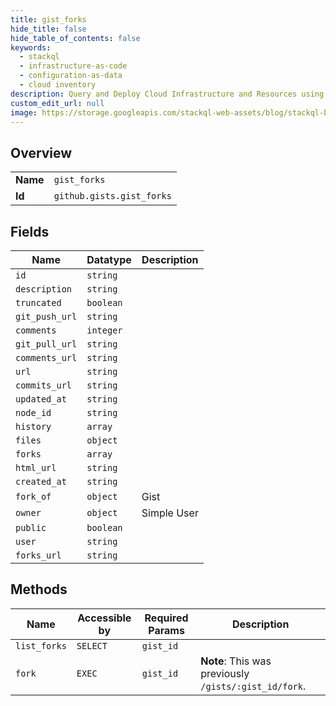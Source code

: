 ```yaml
---
title: gist_forks
hide_title: false
hide_table_of_contents: false
keywords:
  - stackql
  - infrastructure-as-code
  - configuration-as-data
  - cloud inventory
description: Query and Deploy Cloud Infrastructure and Resources using SQL
custom_edit_url: null
image: https://storage.googleapis.com/stackql-web-assets/blog/stackql-blog-post-featured-image.png
---
```

  
    

## Overview
<table><tbody>
<tr><td><b>Name</b></td><td><code>gist_forks</code></td></tr>
<tr><td><b>Id</b></td><td><code>github.gists.gist_forks</code></td></tr>
</tbody></table>

## Fields
| Name | Datatype | Description |
| ---- | -------- | ----------- |
| `id` | `string` |  |
| `description` | `string` |  |
| `truncated` | `boolean` |  |
| `git_push_url` | `string` |  |
| `comments` | `integer` |  |
| `git_pull_url` | `string` |  |
| `comments_url` | `string` |  |
| `url` | `string` |  |
| `commits_url` | `string` |  |
| `updated_at` | `string` |  |
| `node_id` | `string` |  |
| `history` | `array` |  |
| `files` | `object` |  |
| `forks` | `array` |  |
| `html_url` | `string` |  |
| `created_at` | `string` |  |
| `fork_of` | `object` | Gist |
| `owner` | `object` | Simple User |
| `public` | `boolean` |  |
| `user` | `string` |  |
| `forks_url` | `string` |  |
## Methods
| Name | Accessible by | Required Params | Description |
| ---- | ------------- | --------------- | ----------- |
| `list_forks` | `SELECT` | `gist_id` |  |
| `fork` | `EXEC` | `gist_id` | **Note**: This was previously `/gists/:gist_id/fork`. |
